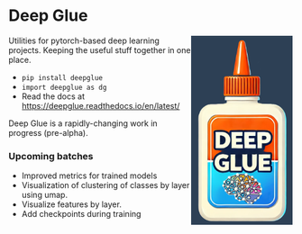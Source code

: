 # Deep Glue

<img src="https://raw.githubusercontent.com/EricThomson/deepglue/main/docs/images/deep_glue_logo.png" alt="deepglue logo" align="right" width="180">

Utilities for pytorch-based deep learning projects. Keeping the useful stuff together in one place.

- `pip install deepglue`
- `import deepglue as dg`
- Read the docs at https://deepglue.readthedocs.io/en/latest/ 

Deep Glue is a rapidly-changing work in progress (pre-alpha). 

 
 ### Upcoming batches
- Improved metrics for trained models 
- Visualization of clustering of classes by layer using umap.
- Visualize features by layer.
- Add checkpoints during training 


